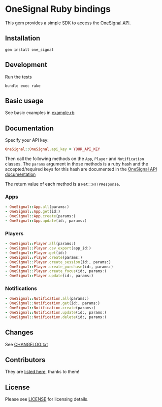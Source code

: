 # OneSignal Ruby bindings

This gem provides a simple SDK to access the [OneSignal API](https://documentation.onesignal.com/docs/server-api-overview).

## Installation

```
gem install one_signal
```

## Development

Run the tests

```
bundle exec rake
```

## Basic usage

See basic examples in [example.rb](/example.rb)

## Documentation

Specify your API key:

```ruby
OneSignal::OneSignal.api_key = YOUR_API_KEY
```

Then call the following methods on the `App`, `Player` and `Notification` classes.
The `params` argument in those methods is a ruby hash and the accepted/required keys for this hash are documented in the [OneSignal API documentation](https://documentation.onesignal.com/docs/server-api-overview)

The return value of each method is a `Net::HTTPResponse`.

### Apps

```ruby
- OneSignal::App.all(params:)
- OneSignal::App.get(id:)
- OneSignal::App.create(params:)
- OneSignal::App.update(id:, params:)
```

### Players

```ruby
- OneSignal::Player.all(params:)
- OneSignal::Player.csv_export(app_id:)
- OneSignal::Player.get(id:)
- OneSignal::Player.create(params:)
- OneSignal::Player.create_session(id:, params:)
- OneSignal::Player.create_purchase(id:, params:)
- OneSignal::Player.create_focus(id:, params:)
- OneSignal::Player.update(id:, params:)
```

### Notifications

```ruby
- OneSignal::Notification.all(params:)
- OneSignal::Notification.get(id:, params:)
- OneSignal::Notification.create(params:)
- OneSignal::Notification.update(id:, params:)
- OneSignal::Notification.delete(id:, params:)
```

## Changes

See [CHANGELOG.txt](CHANGELOG.txt)

## Contributors

They are [listed here](https://github.com/tbalthazar/onesignal-ruby/graphs/contributors), thanks to them!

## License

Please see [LICENSE](/LICENSE) for licensing details. 
